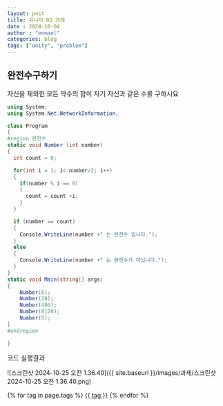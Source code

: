 ```yaml
---
layout: post
title: 유니티 02 과제 
date : 2024-10-04
author : "enmael"
categories: blog
tags: ["unity", "problem"]
---
```

<h2> 완전수구하기 </h2>

<span style="font-size: 15px;">
 자신을 제외한 모든 약수의 합이 자기 자신과 같은 수를 구하시요
</span>

```csharp
using System;
using System.Net.NetworkInformation;

class Program
{
#region 완전수
static void Number (int number)
{
  int count = 0;

  for(int i = 1; i< number/2; i++)
  {
    if(number % i == 0)
    {
      count = count +i;
    }
  }

  if (number == count)
  {
    Console.WriteLine(number +" 는 완전수 입니다.");
  }
  else
  {
    Console.WriteLine(number +" 는 완전수가 아닙니다.");
  }
}
static void Main(string[] args)
{ 
    Number(6);
    Number(28);
    Number(496);
    Number(8128);
    Number(5);
}
#endregion

}

```
<span style="font-size: 15px;">
 코드
</span>

<span style="font-size: 15px;">
 실행결과
</span>

![스크린샷 2024-10-25 오전 1.36.40]({{ site.baseurl }}/images/과제/스크린샷 2024-10-25 오전 1.36.40.png)

{% for tag in page.tags %}
  <a href="/tags/{{ tag }}">{{ tag }}</a>
{% endfor %}

